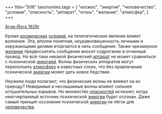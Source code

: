 +++
title="506"
taxonomies.tags = [
 "космос",
 "энергия",
 "человечество",
 "условие",
 "опасность",
 "аппарат",
 "огонь",
 "желание",
 "атмосфер",
]
+++

[Агни-Йога 1929г](/agni/1929)

Кроме [космических](/tags/космос) [условий](/tags/условие), на телепатические явления влияет волнение. Эта, вполне понятная, неуравновешенность личными и окружающими делами вторгается в нить сообщения. Также чрезмерное [желание](/tags/желание) предвосхитить сообщение вносит содрогание в огненный провод. Но всё-таки никакой физический [аппарат](/tags/аппарат) не может сравниться с психической [энергией](/tags/энергия). Волны физических аппаратов могут переполнить [атмосферу](/tags/атмосфер) в известных слоях, что без привлечения психической [энергии](/tags/энергия) может дать новое бедствие.   

Неужели люди полагают, что физические волны не влияют на их природу? Невидимые и неслышимые волны влияют сильнее оглушительных взрывов. Но множество [опасностей](/tags/опасность) исчезнет, когда неисчерпаемый источник психической [энергии](/tags/энергия) будет осознан. Даже самый принцип осознания психической [энергии](/tags/энергия) не лёгок для [человечества](/tags/человечество).
